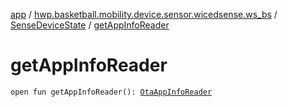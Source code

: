 [app](../../index.md) / [hwp.basketball.mobility.device.sensor.wicedsense.ws_bs](../index.md) / [SenseDeviceState](index.md) / [getAppInfoReader](.)

# getAppInfoReader

`open fun getAppInfoReader(): `[`OtaAppInfoReader`](../../hwp.basketball.mobility.device.sensor.wicedsense.wicedsmart.ota/-ota-app-info-reader/index.md)